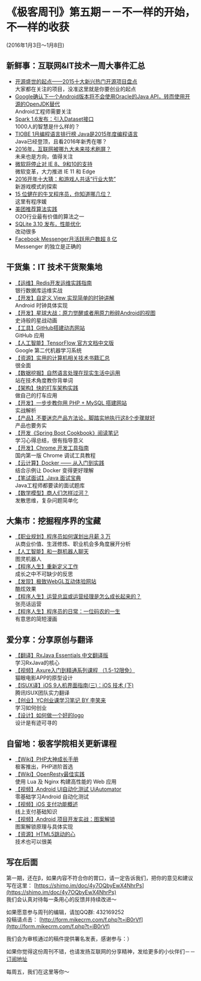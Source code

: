 # 《极客周刊》第五期－－不一样的开始，不一样的收获

(2016年1月3日～1月8日)

## 新鲜事：互联网&IT技术一周大事件汇总

- [开源盛世的起点——2015十大新兴热门开源项目盘点](http://www.oschina.net/news/69238/2015-top-ten-emerging-open-source-projects)
<br>大家都在关注的项目，没准这里就是你要创业的起点
- [Google确认下一个Android版本将不会使用Oracle的Java API，转而使用开源的OpenJDK替代](http://www.infoq.com/cn/news/2016/01/Google-Oracle-OpenJDK?utm_source=infoq&utm_medium=popular_widget&utm_campaign=popular_content_list&utm_content=homepage)
<br>Android工程师需要关注
- [Spark 1.6发布：引入Dataset接口](http://www.infoq.com/cn/news/2016/01/spark-16-release)
<br>1000人的智慧是什么样的？
- [TIOBE 1月编程语言排行榜 Java是2015年度编程语言](http://www.oschina.net/news/69606/tiobe-2016-1)
<br>Java已经登顶，且看2016年新秀在哪？
- [2016年，互联网被哪九大未来技术刷屏？](http://zxr.baijia.baidu.com/article/285389)
<br>未来也是方向，值得关注
- [微软将停止对 IE 8、9和10的支持](http://www.infoq.com/cn/news/2016/01/end-support-ie-8-9-10)
<br>微软变革，大力推进 IE 11 和 Edge
- [2016开年十大猜：和游戏人共话“行业大势” ](http://zhuanlan.zhihu.com/chuapp/20476916)
<br>新游戏模式的探索
- [15 位健在的牛叉程序员，你知道哪几位？](http://blog.jobbole.com/97009/)
<br>这里有程序媛
- [美团推荐算法实践](http://tech.meituan.com/mt-recommend-practice.html)
<br>O2O行业最有价值的算法之一
- [SQLite 3.10 发布，性能优化](http://www.oschina.net/news/24951/sqlite-3-7-10-released)
<br>改动很多
- [Facebook Messenger月活跃用户数超 8 亿](http://36kr.com/p/5042035.html)
<br>Messenger 的独立是正确的

## 干货集：IT 技术干货聚集地

- [【运维】Redis开发运维实践指南](http://wiki.jikexueyuan.com/project/all-about-redis/)
<br>银行数据库运维实战
- [【开发】自定义 View 实现简单的时钟讲解](http://qun.jikexueyuan.com/android/topic/241)
<br>Android 时钟具体实现
- [【开发】星球大战：原力觉醒或者用原力粉碎Android的视图](https://github.com/bboyfeiyu/android-tech-frontier/blob/master/issue-31/星球大战：原力觉醒或者用原力粉碎Android的视图.md)
<br>史诗般的星战动画
- [【工具】GitHub搭建动态网站](http://qun.jikexueyuan.com/web/topic/290)
<br>GitHub 应用
- [【人工智能】TensorFlow 官方文档中文版](http://wiki.jikexueyuan.com/project/tensorflow-zh/)
<br>Google 第二代机器学习系统
- [【资源】实用的计算机相关技术书籍汇总](https://github.com/LippiOuYang/practical-programming-books)
<br>很全面
- [【数据挖掘】自然语言处理在现实生活中运用](http://www.cnblogs.com/baiboy/p/zryy1.html)
<br>站在技术角度教你背单词
- [【架构】快的打车架构实践](http://mp.weixin.qq.com/s?__biz=MjM5MjAwODM4MA==&mid=402041851&idx=1&sn=10e83c9dc614ae36bba63da9d5614b86&scene=0#wechat_redirect)
<br>做自己的打车应用
- [【开发】一步步教你用 PHP + MySQL 搭建网站](http://wiki.jikexueyuan.com/project/php-and-mysql-web/)
<br>实战解析
- [【产品】不要迷恋产品方法论，脚踏实地执行这8个步骤就好](http://www.woshipm.com/pd/262724.html)
<br>产品也要务实
- [【开发《Spring Boot Cookbook》阅读笔记](http://wiki.jikexueyuan.com/project/spring-boot/)
<br>学习心得总结，很有指导意义
- [【开发】Chrome 开发工具指南](http://wiki.jikexueyuan.com/project/chrome-devtools/)
<br>国内第一版 Chrome 调试工具教程
- [【云计算】Docker —— 从入门到实践](http://wiki.jikexueyuan.com/project/docker-technology-and-combat/)
<br>结合示例让 Docker 变得更好理解
- [【笔试面试】Java 面试宝典](http://wiki.jikexueyuan.com/project/java-interview-bible/)
<br>Java工程师都要读的面试题库
- [【数学模型】商人们怎样过河？](http://blog.luoyuanhang.com/2016/01/06/【数学模型】商人们怎样过河？/)
<br>发散思维，复杂问题简单化

## 大集市：挖掘程序界的宝藏

- [【职业规划】程序员如何谋划出月薪 3 万](http://m.oschina.net/news/69597/how-to-plan-30000-salary)
<br>从商业价值、生涯修炼、职业机会多角度展开分析
- [【人工智能】和一群机器人聊天](http://www.5u55.cn/20151231-chat-with-robots.html)
<br>图灵机器人
- [【程序人生】重新定义工作](http://www.labazhou.net/2016/01/redefining-work/)
<br>成长之中不可缺少的反思
- [【发现】极致WebGL互动体验网站](https://cybermap.kaspersky.com/)
<br>酷炫效果
- [【程序人生】运营总监或运营经理是怎么成长起来的？](https://www.zhihu.com/question/19810744)
<br>张亮话运营
- [【程序人生】程序员的日常：一位码农的一生](http://codingpy.com/article/programmers-daily-a-coders-whole-life/)
<br>有意思的简短漫画

## 爱分享：分享原创与翻译

- [【翻译】RxJava Essentials 中文翻译版](https://github.com/yuxingxin/RxJava-Essentials-CN)
<br>学习RxJava的核心
- [【视频】Axure入门到精通系列课程 （1.5-12限免）](http://ke.jikexueyuan.com/xilie/278)
<br>猫眼电影APP的原型设计
- [【ISUX译】iOS 9人机界面指南(三)：iOS 技术 (下)](http://isux.tencent.com/ios9-guideline-ch3-2.html)
<br>腾讯ISUX团队实力翻译
- [【创业】YC创业课学习笔记 BY 李笑来](http://zhibimo.com/read/xiaolai/growth/index.html)
<br>学习如何创业
- [【设计】如何做一个好的logo](http://www.zcool.com.cn/article/ZMzgzMTcy.html)
<br>设计是有迹可寻的

## 自留地：极客学院相关更新课程

- [【Wiki】PHP大神成长手册](http://www.jikexueyuan.com/blog/535.html)
<br>极客推出，PHP进阶首选
- [【Wiki】OpenResty最佳实践](http://wiki.jikexueyuan.com/project/openresty/)
<br>使用 Lua 及 Nginx 构建高性能的 Web 应用
- [【视频】Android UI自动化测试 UiAutomator](http://ke.jikexueyuan.com/xilie/10)
<br>零基础学习Android 自动化测试
- [【视频】iOS 支付功能概述](http://www.jikexueyuan.com/course/2419.html)
<br>线上支付基础知识
- [【视频】Android 项目开发实战：图案解锁](http://www.jikexueyuan.com/course/1592.html)
<br>图案解锁原理与具体实现
- [【资源】HTML5跳动的心](http://download.jikexueyuan.com/detail/id/2970.html)
<br>技术也可以很美


## 写在后面

第一期，还在β，如果内容不符合你的胃口，请一定告诉我们，把你的意见和建议写在这里： [https://shimo.im/doc/4y7OQbyEwX4NhrPs](https://shimo.im/doc/4y7OQbyEwX4NhrPs)   
我们会认真对待每一条用心的反馈并持续改进～

如果愿意参与周刊的编辑，请加QQ群: 432169252   
投稿请点击： [http://form.mikecrm.com/f.php?t=iB0rVf](http://form.mikecrm.com/f.php?t=iB0rVf)   

我们会为审核通过的稿件提供署名发表，感谢参与：）   

如果你觉得这份周刊不错，也请发扬互联网的分享精神，发给更多的小伙伴们－－[订阅地址](http://list.qq.com/cgi-bin/qf_invite?id=83392b8505dd16951d180f02fe45e724a4f0c455983ca581)

每周五，我们在这里等你～
